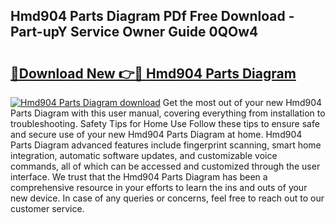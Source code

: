 ## Hmd904 Parts Diagram PDf Free Download - Part-upY Service Owner Guide 0QOw4

# <h2><a href="http://dfhk45n.blite.top/?on=Hmd904+Parts+Diagram">🔗Download New 👉🔴 Hmd904 Parts Diagram</a></h2>

[![Hmd904 Parts Diagram download](https://i.imgur.com/lujVjoI.png)](http://dfhk45n.blite.top/?on=Hmd904+Parts+Diagram)
Get the most out of your new Hmd904 Parts Diagram with this user manual, covering everything from installation to troubleshooting. Safety Tips for Home Use Follow these tips to ensure safe and secure use of your new Hmd904 Parts Diagram at home. Hmd904 Parts Diagram advanced features include fingerprint scanning, smart home integration, automatic software updates, and customizable voice commands, all of which can be accessed and customized through the user interface. We trust that the Hmd904 Parts Diagram has been a comprehensive resource in your efforts to learn the ins and outs of your new device. In case of any queries or concerns, feel free to reach out to our customer service.
